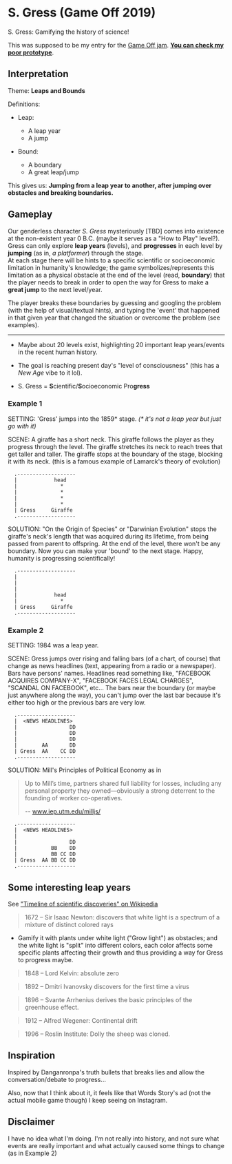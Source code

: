 # S. Gress (Game Off 2019)
S. Gress: Gamifying the history of science!

This was supposed to be my entry for the [Game Off jam](https://itch.io/jam/game-off-2019).
[**You can check my poor prototype**](https://dreamski21.github.io/game-off-2019).

## Interpretation

Theme: **Leaps and Bounds**

Definitions:
* Leap:
  - A leap year
  - A jump

* Bound:
  - A boundary
  - A great leap/jump

This gives us: **Jumping from a leap year to another, after jumping over obstacles and breaking boundaries.**

## Gameplay

Our genderless character _S. Gress_ mysteriously \[TBD\] comes into existence at the non-existent year 0 B.C. (maybe it serves as a "How to Play" level?).  
Gress can only explore **leap years** (levels), and **progresses** in each level by **jumping** (as in, _a platformer_) through the stage.  
At each stage there will be hints to a specific scientific or socioeconomic limitation in humanity's knowledge; the game symbolizes/represents this limitation as a physical obstacle at the end of the level (read, **boundary**) that the player needs to break in order to open the way for Gress to make a **great jump** to the next level/year.

The player breaks these boundaries by guessing and googling the problem (with the help of visual/textual hints), and typing the 'event' that happened in that given year that changed the situation or overcome the problem (see examples).

---

* Maybe about 20 levels exist, highlighting 20 important leap years/events in the recent human history.

* The goal is reaching present day's "level of consciousness" (this has a _New Age_ vibe to it lol).

* S. Gress = **S**cientific/**S**ocioeconomic Pro**gress**

### Example 1
SETTING: 'Gress' jumps into the 1859\* stage. _(\* it's not a leap year but just go with it)_

SCENE: A giraffe has a short neck. This giraffe follows the player as they progress through the level. The giraffe stretches its neck to reach trees that get taller and taller. The giraffe stops at the boundary of the stage, blocking it with its neck.
(this is a famous example of Lamarck's theory of evolution)

```
  .-------------------
  |            head   
  |              *    
  |              *    
  |              *    
  |              *    
  | Gress     Giraffe 
  .-------------------

```

SOLUTION: "On the Origin of Species" or "Darwinian Evolution" stops the giraffe's neck's length that was acquired during its lifetime, from being passed from parent to offspring.
At the end of the level, there won't be any boundary. Now you can make your 'bound' to the next stage. Happy, humanity is progressing scientifically!

```
  .-------------------
  |                   
  |                   
  |                   
  |            head   
  |              *    
  | Gress     Giraffe 
  .-------------------

```

### Example 2
SETTING: 1984 was a leap year.

SCENE: Gress jumps over rising and falling bars (of a chart, of course) that change as news headlines (text, appearing from a radio or a newspaper). Bars have persons' names. Headlines read something like, "FACEBOOK ACQUIRES COMPANY-X", "FACEBOOK FACES LEGAL CHARGES", "SCANDAL ON FACEBOOK", etc...
The bars near the boundary (or maybe just anywhere along the way), you can't jump over the last bar because it's either too high or the previous bars are very low.


```
  .-------------------
  |  <NEWS HEADLINES>
  |                 DD 
  |                 DD 
  |                 DD 
  |        AA       DD 
  | Gress  AA    CC DD 
  .-------------------

```

SOLUTION: Mill's Principles of Political Economy as in

> Up to Mill’s time, partners shared full liability for losses, including any personal property they owned—obviously a strong deterrent to the founding of worker co-operatives.
>
> -- www.iep.utm.edu/milljs/

```
  .-------------------
  |  <NEWS HEADLINES>
  |                   
  |                 DD 
  |           BB    DD 
  |           BB CC DD 
  | Gress  AA BB CC DD 
  .-------------------

```

## Some interesting leap years
See ["Timeline of scientific discoveries" on Wikipedia](https://en.wikipedia.org/wiki/Timeline_of_scientific_discoveries)

> 1672 – Sir Isaac Newton: discovers that white light is a spectrum of a mixture of distinct colored rays
* Gamify it with plants under white light ("Grow light") as obstacles; and the white light is "split" into different colors, each color affects some specific plants affecting their growth and thus providing a way for Gress to progress maybe. 

> 1848 – Lord Kelvin: absolute zero

> 1892 – Dmitri Ivanovsky discovers for the first time a virus

> 1896 – Svante Arrhenius derives the basic principles of the greenhouse effect.

> 1912 – Alfred Wegener: Continental drift

> 1996 – Roslin Institute: Dolly the sheep was cloned.

## Inspiration
Inspired by Danganronpa's truth bullets that breaks lies and allow the conversation/debate to progress...

Also, now that I think about it, it feels like that Words Story's ad (not the actual mobile game though) I keep seeing on Instagram.

## Disclaimer
I have no idea what I'm doing. I'm not really into history, and not sure what events are really important and what actually caused some things to change (as in Example 2)

